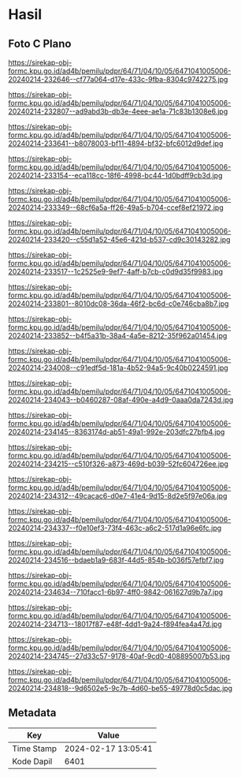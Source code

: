 # Hasil

## Foto C Plano

https://sirekap-obj-formc.kpu.go.id/ad4b/pemilu/pdpr/64/71/04/10/05/6471041005006-20240214-232646--cf77a064-d17e-433c-9fba-8304c9742275.jpg

https://sirekap-obj-formc.kpu.go.id/ad4b/pemilu/pdpr/64/71/04/10/05/6471041005006-20240214-232807--ad9abd3b-db3e-4eee-ae1a-71c83b1308e6.jpg

https://sirekap-obj-formc.kpu.go.id/ad4b/pemilu/pdpr/64/71/04/10/05/6471041005006-20240214-233641--b8078003-bf11-4894-bf32-bfc6012d9def.jpg

https://sirekap-obj-formc.kpu.go.id/ad4b/pemilu/pdpr/64/71/04/10/05/6471041005006-20240214-233154--eca118cc-18f6-4998-bc44-1d0bdff9cb3d.jpg

https://sirekap-obj-formc.kpu.go.id/ad4b/pemilu/pdpr/64/71/04/10/05/6471041005006-20240214-233349--68cf6a5a-ff26-49a5-b704-ccef8ef21972.jpg

https://sirekap-obj-formc.kpu.go.id/ad4b/pemilu/pdpr/64/71/04/10/05/6471041005006-20240214-233420--c55d1a52-45e6-421d-b537-cd9c30143282.jpg

https://sirekap-obj-formc.kpu.go.id/ad4b/pemilu/pdpr/64/71/04/10/05/6471041005006-20240214-233517--1c2525e9-9ef7-4aff-b7cb-c0d9d35f9983.jpg

https://sirekap-obj-formc.kpu.go.id/ad4b/pemilu/pdpr/64/71/04/10/05/6471041005006-20240214-233801--8010dc08-36da-46f2-bc6d-c0e746cba8b7.jpg

https://sirekap-obj-formc.kpu.go.id/ad4b/pemilu/pdpr/64/71/04/10/05/6471041005006-20240214-233852--b4f5a31b-38a4-4a5e-8212-35f962a01454.jpg

https://sirekap-obj-formc.kpu.go.id/ad4b/pemilu/pdpr/64/71/04/10/05/6471041005006-20240214-234008--c91edf5d-181a-4b52-94a5-9c40b0224591.jpg

https://sirekap-obj-formc.kpu.go.id/ad4b/pemilu/pdpr/64/71/04/10/05/6471041005006-20240214-234043--b0460287-08af-490e-a4d9-0aaa0da7243d.jpg

https://sirekap-obj-formc.kpu.go.id/ad4b/pemilu/pdpr/64/71/04/10/05/6471041005006-20240214-234145--8363174d-ab51-49a1-992e-203dfc27bfb4.jpg

https://sirekap-obj-formc.kpu.go.id/ad4b/pemilu/pdpr/64/71/04/10/05/6471041005006-20240214-234215--c510f326-a873-469d-b039-52fc604726ee.jpg

https://sirekap-obj-formc.kpu.go.id/ad4b/pemilu/pdpr/64/71/04/10/05/6471041005006-20240214-234312--49cacac6-d0e7-41e4-9d15-8d2e5f97e06a.jpg

https://sirekap-obj-formc.kpu.go.id/ad4b/pemilu/pdpr/64/71/04/10/05/6471041005006-20240214-234337--f0e10ef3-73f4-463c-a6c2-517d1a96e6fc.jpg

https://sirekap-obj-formc.kpu.go.id/ad4b/pemilu/pdpr/64/71/04/10/05/6471041005006-20240214-234516--bdaeb1a9-683f-44d5-854b-b036f57efbf7.jpg

https://sirekap-obj-formc.kpu.go.id/ad4b/pemilu/pdpr/64/71/04/10/05/6471041005006-20240214-234634--710facc1-6b97-4ff0-9842-061627d9b7a7.jpg

https://sirekap-obj-formc.kpu.go.id/ad4b/pemilu/pdpr/64/71/04/10/05/6471041005006-20240214-234713--18017f87-e48f-4dd1-9a24-f894fea4a47d.jpg

https://sirekap-obj-formc.kpu.go.id/ad4b/pemilu/pdpr/64/71/04/10/05/6471041005006-20240214-234745--27d33c57-9178-40af-9cd0-408895007b53.jpg

https://sirekap-obj-formc.kpu.go.id/ad4b/pemilu/pdpr/64/71/04/10/05/6471041005006-20240214-234818--9d6502e5-9c7b-4d60-be55-49778d0c5dac.jpg


## Metadata

| Key        | Value               |
| ---------- | ------------------- |
| Time Stamp | 2024-02-17 13:05:41 |
| Kode Dapil | 6401                |



